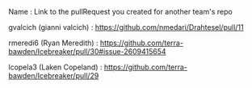 Name : Link to the pullRequest you created for another team's repo

gvalcich (gianni valcich) : https://github.com/nmedari/Drahtesel/pull/11

rmeredi6 (Ryan Meredith) : https://github.com/terra-bawden/Icebreaker/pull/30#issue-2609415654

lcopela3 (Laken Copeland) : https://github.com/terra-bawden/Icebreaker/pull/29
